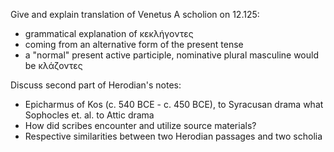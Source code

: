 Give and explain translation of Venetus A scholion on 12.125: 
- grammatical explanation of κεκλήγοντες 
- coming from an alternative form of the present tense 
- a "normal" present active participle, nominative plural masculine would be κλάζοντες

Discuss second part of Herodian's notes: 
- Epicharmus of Kos (c. 540 BCE - c. 450 BCE), to Syracusan drama what Sophocles et. al. to Attic drama
- How did scribes encounter and utilize source materials? 
- Respective similarities between two Herodian passages and two scholia
